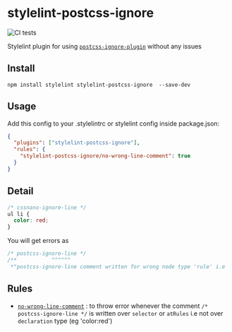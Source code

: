 # stylelint-postcss-ignore

![CI tests](https://github.com/anikethsaha/stylelint-postcss-ignore/workflows/CI%20tests/badge.svg?branch=master&event=push)

Stylelint plugin for using [`postcss-ignore-plugin`](https://github.com/anikethsaha/postcss-ignore-plugin) without any issues

## Install

```shell
npm install stylelint stylelint-postcss-ignore  --save-dev
```

## Usage

Add this config to your .stylelintrc or stylelint config inside package.json:

```json
{
  "plugins": ["stylelint-postcss-ignore"],
  "rules": {
    "stylelint-postcss-ignore/no-wrong-line-comment": true
  }
}
```

## Detail

```css
/* cssnano-ignore-line */
ul li {
  color: red;
}
```

You will get errors as

```css
/* postcss-ignore-line */
/**           ^^^^^^
 *"postcss-ignore-line comment written for wrong node type 'rule' i.e 'ul li' at line 2:3 (postcss-ignore-plugin/no-wrong-line-comment)" */
```

## Rules

- [`no-wrong-line-comment`](https://github.com/anikethsaha/stylelint-postcss-ignore/blob/master/src/rules/no-wrong-line-comment.js) : to throw error whenever the comment `/* postcss-ignore-line */`
  is written over `selector` or `atRules` i.e not over `declaration` type (eg 'color:red')
